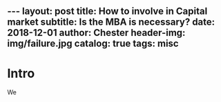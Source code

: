 
﻿---
layout:     post
title:      How to involve in Capital market
subtitle:   Is the MBA is necessary?
date:       2018-12-01
author:    Chester
header-img: img/failure.jpg
catalog: true
tags:
    misc
---

# Intro
We 
<!--stackedit_data:
eyJoaXN0b3J5IjpbMjc2MDkyNzk4XX0=
-->